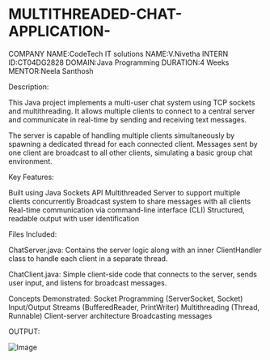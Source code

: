 # MULTITHREADED-CHAT-APPLICATION-

COMPANY NAME:CodeTech IT solutions 
NAME:V.Nivetha  INTERN ID:CT04DG2828
DOMAIN:Java Programming  DURATION:4 Weeks  MENTOR:Neela Santhosh


Description:

This Java project implements a multi-user chat system using TCP sockets and multithreading. It allows multiple clients to connect to a central server and communicate in real-time by sending and receiving text messages.

The server is capable of handling multiple clients simultaneously by spawning a dedicated thread for each connected client. Messages sent by one client are broadcast to all other clients, simulating a basic group chat environment.

Key Features:

Built using Java Sockets API
Multithreaded Server to support multiple clients concurrently
Broadcast system to share messages with all clients
Real-time communication via command-line interface (CLI)
Structured, readable output with user identification

Files Included:

ChatServer.java:
Contains the server logic along with an inner ClientHandler class to handle each client in a separate thread.

ChatClient.java:
Simple client-side code that connects to the server, sends user input, and listens for broadcast messages.

Concepts Demonstrated:
Socket Programming (ServerSocket, Socket)
Input/Output Streams (BufferedReader, PrintWriter)
Multithreading (Thread, Runnable)
Client-server architecture
Broadcasting messages

OUTPUT:

![Image](https://github.com/user-attachments/assets/e2bd6f2b-ca0c-4a2e-8d51-53a07014413a)
